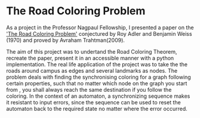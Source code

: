 # The Road Coloring Problem

As a project in the Professor Nagpaul Fellowship, I presented a paper on the ['The Road Coloring Problem'](https://en.wikipedia.org/wiki/Road_coloring_theorem) conjectured by  Roy Adler and Benjamin Weiss (1970) and proved by Avraham Trahtman(2009).   

The aim of this project was to undertand the Road Coloring Theorem, recreate the paper, present it in an accessible manner with a python implementation.
The real life application of the project was to take the the roads around campus as edges and several landmarks as nodes. The problem deals with finding the synchronising coloring for a graph following certain properties, such that no matter which node on the graph you start from , you shall always reach the same destination if you follow the coloring.
In the context of an automaton, a synchronizing sequence makes it resistant to input errors, since the sequence can be used to reset
the automaton back to the required state no matter where the error occurred.
